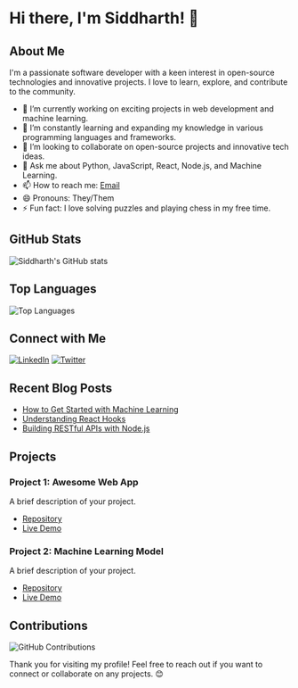 # Hi there, I'm Siddharth! 👋

## About Me

I'm a passionate software developer with a keen interest in open-source technologies and innovative projects. I love to learn, explore, and contribute to the community.

- 🔭 I’m currently working on exciting projects in web development and machine learning.
- 🌱 I’m constantly learning and expanding my knowledge in various programming languages and frameworks.
- 👯 I’m looking to collaborate on open-source projects and innovative tech ideas.
- 💬 Ask me about Python, JavaScript, React, Node.js, and Machine Learning.
- 📫 How to reach me: [Email](mailto:your-email@example.com)
- 😄 Pronouns: They/Them
- ⚡ Fun fact: I love solving puzzles and playing chess in my free time.

## GitHub Stats

![Siddharth's GitHub stats](https://github-readme-stats.vercel.app/api?username=siddharth1729&show_icons=true&theme=radical)

## Top Languages

![Top Languages](https://github-readme-stats.vercel.app/api/top-langs/?username=siddharth1729&layout=compact&theme=radical)

## Connect with Me

[![LinkedIn](https://img.shields.io/badge/LinkedIn-blue?style=for-the-badge&logo=linkedin)](https://www.linkedin.com/in/your-linkedin-profile)
[![Twitter](https://img.shields.io/badge/Twitter-blue?style=for-the-badge&logo=twitter)](https://twitter.com/your-twitter-handle)

## Recent Blog Posts

<!-- BLOG-POST-LIST:START -->
- [How to Get Started with Machine Learning](https://yourblog.com/machine-learning)
- [Understanding React Hooks](https://yourblog.com/react-hooks)
- [Building RESTful APIs with Node.js](https://yourblog.com/nodejs-apis)
<!-- BLOG-POST-LIST:END -->

<!-- You can generate the blog post list using GitHub Actions or other automation tools -->

## Projects

### Project 1: Awesome Web App

A brief description of your project.

- [Repository](https://github.com/siddharth1729/awesome-web-app)
- [Live Demo](https://your-live-demo.com)

### Project 2: Machine Learning Model

A brief description of your project.

- [Repository](https://github.com/siddharth1729/machine-learning-model)
- [Live Demo](https://your-live-demo.com)

<!-- Add more projects as needed -->

## Contributions

![GitHub Contributions](https://github-readme-streak-stats.herokuapp.com/?user=siddharth1729&theme=radical)

Thank you for visiting my profile! Feel free to reach out if you want to connect or collaborate on any projects. 😊
